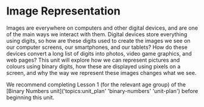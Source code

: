 # Image Representation

Images are everywhere on computers and other digital devices, and are one of the main ways we interact with them. Digital devices store everything using digits, so how are these digits used to create the images we see on our computer screens, our smartphones, and our tablets? How do these devices convert a long list of digits into photos, video game graphics, and web pages? This unit will explore how we can represent pictures and colours using binary digits, how these are displayed using pixels on a screen, and why the way we represent these images changes what we see.

We recommend completing Lesson 1 (for the relevant age group) of the [Binary Numbers unit]('topics:unit_plan' 'binary-numbers' 'unit-plan') before beginning this unit.